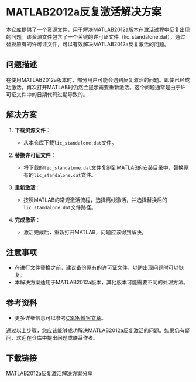 # MATLAB2012a反复激活解决方案

本仓库提供了一个资源文件，用于解决MATLAB2012a版本在激活过程中反复出现的问题。该资源文件包含了一个关键的许可证文件（lic_standalone.dat），通过替换原有的许可证文件，可以有效解决MATLAB2012a反复激活的问题。

## 问题描述

在使用MATLAB2012a版本时，部分用户可能会遇到反复激活的问题。即使已经成功激活，再次打开MATLAB时仍然会提示需要重新激活。这个问题通常是由于许可证文件中的日期代码过期导致的。

## 解决方案

1. **下载资源文件**：
   - 从本仓库下载`lic_standalone.dat`文件。

2. **替换许可证文件**：
   - 将下载的`lic_standalone.dat`文件复制到MATLAB的安装目录中，替换原有的`lic_standalone.dat`文件。

3. **重新激活**：
   - 按照MATLAB的常规激活流程，选择离线激活，并选择替换后的`lic_standalone.dat`文件路径。

4. **完成激活**：
   - 激活完成后，重新打开MATLAB，问题应该得到解决。

## 注意事项

- 在进行文件替换之前，建议备份原有的许可证文件，以防出现问题时可以恢复。
- 本解决方案适用于MATLAB2012a版本，其他版本可能需要不同的处理方法。

## 参考资料

- 更多详细信息可以参考[CSDN博客文章](https://blog.csdn.net/yujiaerzong/article/details/78575020)。

通过以上步骤，您应该能够成功解决MATLAB2012a反复激活的问题。如果仍有疑问，欢迎在仓库中提出问题或联系作者。

## 下载链接

[MATLAB2012a反复激活解决方案分享](https://pan.quark.cn/s/403a0038c595)